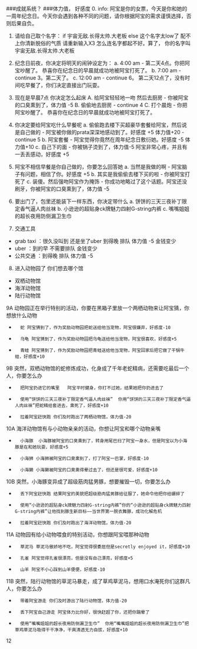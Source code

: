 ###成就系统？
###体力值， 好感度
0. info:
阿宝是你的女票，今天是你和她的一周年纪念日。今天你会遇到各种不同的问题，请你根据阿宝的需求谨慎选择，否则后果自负。

1. 请给自己取个名字：
   if 宇宙无敌.长得太帅.大老板
   else 这个名字太low了 配不上你清新脱俗的气质 请重新输入X3
怎么连名字都起不好。算了，
你的名字叫 宇宙无敌.长得太帅.大老板
 
2. 纪念日前夜，你决定将明天的闹钟设定为：
   a. 4:00 am - 第二天4点。你把阿宝吵醒了。 恭喜你在纪念日的早晨就成功地被阿宝打死了。
   b. 7:00 am - continue 3。第二天了。
   c. 12:00 am - continue 6。 第二天12点了，没有时间吃早餐了，你们决定直接出门玩耍。
 
3. 现在是早晨7点 你决定怎么起床
   A. 给阿宝轻轻地一吻 然后去厨房 - 你被阿宝的口臭熏到了，体力值 -5
   B. 偷偷地去厨房 - continue 4
   C. 打个晨炮 - 你把阿宝吵醒了。 恭喜你在纪念日的早晨就成功地被阿宝打死了。
 
4. 你决定要给阿宝吃什么早餐呢
   a. 偷偷跑去楼下买超豪华套餐给阿宝，然后说是自己做的 - 阿宝被你做的prata深深地感动到了。好感度 +5 体力值+20 - continue 5
   b. 阿宝套餐 - 阿宝觉得你竟然在周年纪念日敷衍她。好感度 -5 体力值+10
   c. 自己下的面 - 你被锅子烫到了，体力值-5 阿宝非常心疼，并且有一丢丢感动，好感度 +5
 
5. 阿宝不相信早餐是你自己做的，你要怎么回答她
   a. 当然是我做的啊 - 阿宝脑子有问题，相信了你。好感度 +5
   b. 其实是我偷偷去楼下买的啦 - 你被阿宝打死了
   c. 装傻。然后强吻阿宝作为掩饰 - 你成功地略过了这个话题。阿宝还没刷牙，你被阿宝的口臭熏到了，体力值 -5
 
6. 要出门了，包里还能装下一样东西，你决定带什么
   a. 饼饼的三天三夜补丁限定香气逼人肉丝袜
   b. 小逊逊的超贴身ck牌魅力四射G-string内裤
   c. 嘴嘴姐姐的超长夜用防侧漏卫生巾
 
7. 交通工具
- grab taxi
：很久没叫到 还是坐了uber 到得晚 排队 体力值 -5 金钱变少
- uber
：到的早 不需要排队 金钱变少
- 公共交通
：到得晚 排队 体力值 -5
 
8. 进入动物园了 你们想去哪个馆
- 双栖动物馆
- 海洋动物馆
- 陆行动物馆
 
9A 动物园正在举行特别的活动，你要在黑箱子里放一个两栖动物来让阿宝猜，你想放什么动物
-       蛇 阿宝猜到了，作为奖励动物园把蛇送给他当宠物，阿宝很嫌弃，好感度-10
-       乌龟 阿宝猜到了，作为奖励动物园把乌龟送给他当宠物，阿宝很喜欢，好感度+5
-       青蛙 阿宝猜到了，作为奖励动物园把青蛙送给他当宠物，阿宝回家后把它做了干锅牛蛙，好感度+10
 
9B 突然，双栖动物馆的蛇修炼成功，化身成了千年老蛇精病，还需要吃最后一个人，你要怎么办
-       把阿宝扔进它的嘴里   阿宝平时健身，你打不过她，结果她把你扔进去了
-       使用“饼饼的三天三夜补丁限定香气逼人肉丝袜”  你用“饼饼的三天三夜补丁限定香气逼人肉丝袜”把蛇精给套进去，熏死了，好感度+10
-       拉着阿宝赶快跑 你们及时跑出了两栖动物馆，体力值-20
 
10A 海洋动物馆有与小动物亲亲的活动，你想让阿宝和哪个动物亲嘴
-       小海豚  小海豚被阿宝的口臭熏到了，转身用尾巴扫了阿宝一身水，但是阿宝以为小海豚是在和她玩耍，好感度+5
-       小海狮 小海狮被阿宝的口臭熏到了，打了阿宝一巴掌，好感度-10
-       小海獭 小海獭被阿宝的口臭熏得晕过去了，但还是很可爱，好感度+10
10B 突然，小海豚变异成了超级筋肉猛男豚，想要摧毁一切，你要怎么办
-       丢下阿宝赶快跑 结果阿宝的美貌把超级筋肉猛男豚给征服了，她命令他把你给碾碎了
-       使用“小逊逊的超贴身ck牌魅力四射G-string内裤”你的“小逊逊的超贴身ck牌魅力四射G-string内裤”让他找到豚生新目标——当世界第一脱衣舞豚，成功化解危机
-       拉着阿宝赶快跑 你们及时跑出了海洋动物馆，体力值-20
 
11A 动物园有给小动物喂食的特别活动，你想跟阿宝喂那种动物
-       草泥马 草泥马傲娇地不吃，阿宝觉得很委屈但是secretly enjoyed it，好感度+10
-       孔雀 阿宝觉得孔雀很漂亮，但是没有自己漂亮，好感度+5
-       山羊 阿宝不小心踩到山羊便便，好感度-10
 
11B 突然，陆行动物馆的草泥马暴走，成了草鸡草泥马，想用口水淹死你们这群凡人，你要怎么办
-       带着阿宝游走 你们及时游出了陆行动物馆，体力值-20
-       丢下阿宝自己游走 阿宝体力比你好，很快赶超了你，还把你踹晕了
-       使用“嘴嘴姐姐的超长夜用防侧漏卫生巾”  你用“嘴嘴姐姐的超长夜用防侧漏卫生巾”把草鸡草泥马吸得干干净净，干爽清透无力自拔，好感度+10

12